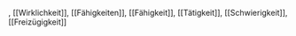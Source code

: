 , [[Wirklichkeit]], [[Fähigkeiten]], [[Fähigkeit]], [[Tätigkeit]], [[Schwierigkeit]], [[Freizügigkeit]]